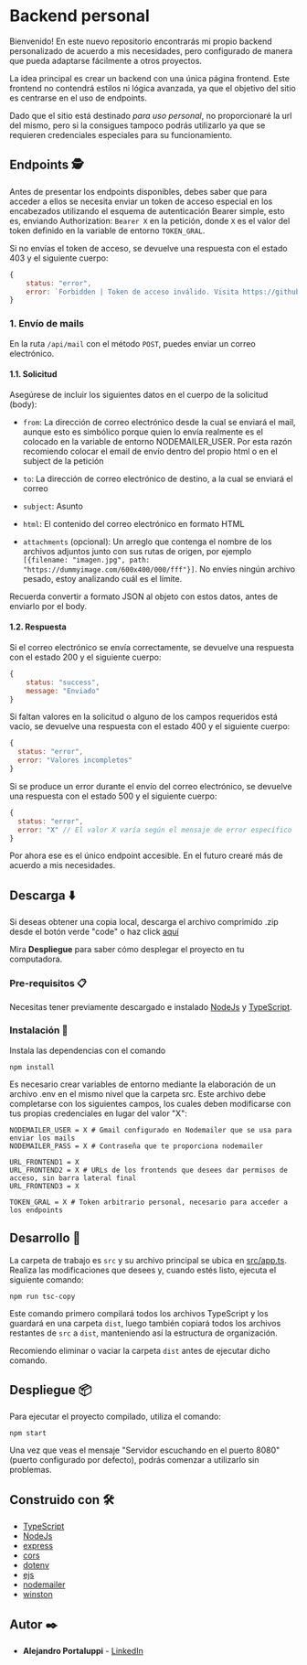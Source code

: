 # Backend personal

Bienvenido! En este nuevo repositorio encontrarás mi propio backend personalizado de acuerdo a mis necesidades, pero configurado de manera que pueda adaptarse fácilmente a otros proyectos.

La idea principal es crear un backend con una única página frontend. Este frontend no contendrá estilos ni lógica avanzada, ya que el objetivo del sitio es centrarse en el uso de endpoints.

Dado que el sitio está destinado _para uso personal_, no proporcionaré la url del mismo, pero si la consigues tampoco podrás utilizarlo ya que se requieren credenciales especiales para su funcionamiento.

## Endpoints 🕵️

Antes de presentar los endpoints disponibles, debes saber que para acceder a ellos se necesita enviar un token de acceso especial en los encabezados utilizando el esquema de autenticación Bearer simple, esto es, enviando Authorization: `Bearer X` en la petición, donde `X` es el valor del token definido en la variable de entorno `TOKEN_GRAL`.

Si no envías el token de acceso, se devuelve una respuesta con el estado 403 y el siguiente cuerpo:

```js
{
    status: "error",
    error: `Forbidden | Token de acceso inválido. Visita https://github.com/Ale6100/backend-personal.git#endpoints-%EF%B8%8F`
}
```

### 1. **Envío de mails** 

En la ruta `/api/mail` con el método `POST`, puedes enviar un correo electrónico. 

#### 1.1. Solicitud
Asegúrese de incluir los siguientes datos en el cuerpo de la solicitud (body):

* `from`: La dirección de correo electrónico desde la cual se enviará el mail, aunque esto es simbólico porque quien lo envía realmente es el colocado en la variable de entorno NODEMAILER_USER. Por esta razón recomiendo colocar el email de envío dentro del propio html o en el subject de la petición

* `to`: La dirección de correo electrónico de destino, a la cual se enviará el correo

* `subject`: Asunto

* `html`: El contenido del correo electrónico en formato HTML

* `attachments` (opcional): Un arreglo que contenga el nombre de los archivos adjuntos junto con sus rutas de origen, por ejemplo `[{filename: "imagen.jpg", path: "https://dummyimage.com/600x400/000/fff"}]`. No envíes ningún archivo pesado, estoy analizando cuál es el límite.

Recuerda convertir a formato JSON al objeto con estos datos, antes de enviarlo por el body.

#### 1.2. Respuesta
Si el correo electrónico se envía correctamente, se devuelve una respuesta con el estado 200 y el siguiente cuerpo:

```js
{
    status: "success",
    message: "Enviado"
}
```

Si faltan valores en la solicitud o alguno de los campos requeridos está vacío, se devuelve una respuesta con el estado 400 y el siguiente cuerpo:

```js
{
  status: "error",
  error: "Valores incompletos"
}

```

Si se produce un error durante el envío del correo electrónico, se devuelve una respuesta con el estado 500 y el siguiente cuerpo:

```js
{
  status: "error",
  error: "X" // El valor X varía según el mensaje de error específico
}
```

Por ahora ese es el único endpoint accesible. En el futuro crearé más de acuerdo a mis necesidades.

## Descarga ⬇️

Si deseas obtener una copia local, descarga el archivo comprimido .zip desde el botón verde "code" o haz click [aquí](https://github.com/Ale6100/backend-personal/archive/refs/heads/main.zip)

Mira **Despliegue** para saber cómo desplegar el proyecto en tu computadora.

### Pre-requisitos 📋

Necesitas tener previamente descargado e instalado [NodeJs](https://nodejs.org/) y [TypeScript](https://www.typescriptlang.org/).

### Instalación 🔧

Instala las dependencias con el comando

```
npm install
```

Es necesario crear variables de entorno mediante la elaboración de un archivo .env en el mismo nivel que la carpeta src. Este archivo debe completarse con los siguientes campos, los cuales deben modificarse con tus propias credenciales en lugar del valor "X":

```env
NODEMAILER_USER = X # Gmail configurado en Nodemailer que se usa para enviar los mails
NODEMAILER_PASS = X # Contraseña que te proporciona nodemailer

URL_FRONTEND1 = X
URL_FRONTEND2 = X # URLs de los frontends que desees dar permisos de acceso, sin barra lateral final
URL_FRONTEND3 = X

TOKEN_GRAL = X # Token arbitrario personal, necesario para acceder a los endpoints
```

## Desarrollo 👷

La carpeta de trabajo es `src` y su archivo principal se ubica en [src/app.ts](src/app.ts). Realiza las modificaciones que desees y, cuando estés listo, ejecuta el siguiente comando:

```
npm run tsc-copy
```

Este comando primero compilará todos los archivos TypeScript y los guardará en una carpeta `dist`, luego también copiará todos los archivos restantes de `src` a `dist`, manteniendo así la estructura de organización.

Recomiendo eliminar o vaciar la carpeta `dist` antes de ejecutar dicho comando.

## Despliegue 📦

Para ejecutar el proyecto compilado, utiliza el comando:

```
npm start
```

Una vez que veas el mensaje "Servidor escuchando en el puerto 8080" (puerto configurado por defecto), podrás comenzar a utilizarlo sin problemas.

## Construido con 🛠️

* [TypeScript](https://www.typescriptlang.org/)
* [NodeJs](https://nodejs.org/)
* [express](https://www.npmjs.com/package/express)
* [cors](https://www.npmjs.com/package/cors)
* [dotenv](https://www.npmjs.com/package/dotenv)
* [ejs](https://www.npmjs.com/package/ejs)
* [nodemailer](https://www.npmjs.com/package/nodemailer)
* [winston](https://www.npmjs.com/package/winston)

## Autor ✒️

* **Alejandro Portaluppi** - [LinkedIn](https://www.linkedin.com/in/alejandro-portaluppi/)
